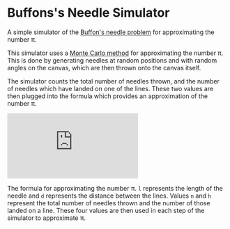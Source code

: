 # Buffons's Needle Simulator
A simple simulator of the [Buffon's needle problem](https://en.wikipedia.org/wiki/Buffon%27s_needle) for approximating the number π.

This simulator uses a [Monte Carlo method](https://en.wikipedia.org/wiki/Monte_Carlo_method) for approximating the number π.
This is done by generating needles at random positions and with random angles on the canvas, which are then thrown onto the canvas itself.

The simulator counts the total number of needles thrown, and the number of needles which have landed on one of the lines. These two values are then plugged into the formula which provides an approximation of the number π.

![alt Awesome LaTeX equation should be displayed here. Sorry if it isn't](https://latex.codecogs.com/gif.latex?%5Cdpi%7B150%7D%20%5Clarge%20%5Cpi%3D%5Cfrac%7B2l%7D%7Bd%7D*%5Cfrac%7Bn%7D%7Bh%7D)

The formula for approximating the number π. ```l``` represents the length of the needle and ```d``` represents the distance between the lines. Values ```n``` and ```h``` represent the total number of needles thrown and the number of those landed on a line. These four values are then used in each step of the simulator to approximate π.
